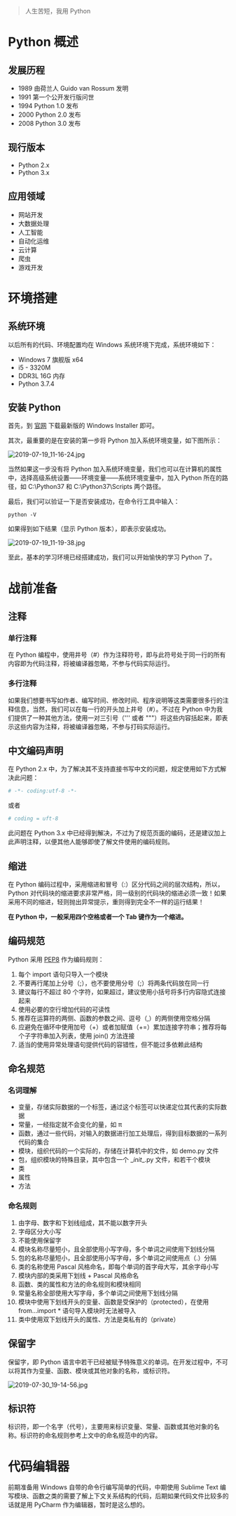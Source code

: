 > 人生苦短，我用 Python

# Python 概述

## 发展历程

- 1989 由荷兰人 Guido van Rossum 发明
- 1991 第一个公开发行版问世
- 1994 Python 1.0 发布
- 2000 Python 2.0 发布
- 2008 Python 3.0 发布

## 现行版本

- Python 2.x
- Python 3.x

## 应用领域

- 网站开发
- 大数据处理
- 人工智能
- 自动化运维
- 云计算
- 爬虫
- 游戏开发

# 环境搭建

## 系统环境

以后所有的代码、环境配置均在 Windows 系统环境下完成，系统环境如下：

- Windows 7 旗舰版 x64
- i5 - 3320M
- DDR3L 16G 内存
- Python 3.7.4

## 安装 Python

首先，到 [官网](https://www.python.org/) 下载最新版的 Windows Installer 即可。

其次，最重要的是在安装的第一步将 Python 加入系统环境变量，如下图所示：

![2019-07-19_11-16-24.jpg](https://i.loli.net/2019/07/19/5d313924dd70249543.jpg)

当然如果这一步没有将 Python 加入系统环境变量，我们也可以在计算机的属性中，选择高级系统设置——环境变量——系统环境变量中，加入 Python 所在的路径，如 C:\Python37 和 C:\Python37\Scripts 两个路径。

最后，我们可以验证一下是否安装成功，在命令行工具中输入：

``` 
python -V
```

如果得到如下结果（显示 Python 版本），即表示安装成功。

![2019-07-19_11-19-38.jpg](https://i.loli.net/2019/07/19/5d313a084ce6b79975.jpg)

至此，基本的学习环境已经搭建成功，我们可以开始愉快的学习 Python 了。

# 战前准备

## 注释

### 单行注释

在 Python 编程中，使用井号（#）作为注释符号，即与此符号处于同一行的所有内容即为代码注释，将被编译器忽略，不参与代码实际运行。

### 多行注释

如果我们想要书写如作者、编写时间、修改时间、程序说明等这类需要很多行的注释信息，当然，我们可以在每一行的开头加上井号（#）。不过在 Python 中为我们提供了一种其他方法，使用一对三引号（''' 或者 """）将这些内容括起来，即表示这些内容为注释，将被编译器忽略，不参与打码实际运行。

## 中文编码声明

在 Python 2.x 中，为了解决其不支持直接书写中文的问题，规定使用如下方式解决此问题：

``` python
# -*- coding:utf-8 -*-
```

或者

``` python
# coding = uft-8
```

此问题在 Python 3.x 中已经得到解决，不过为了规范页面的编码，还是建议加上此声明注释，以便其他人能够即使了解文件使用的编码规则。

## 缩进

在 Python 编码过程中，采用缩进和冒号（:）区分代码之间的层次结构，所以，Python 对代码块的缩进要求非常严格，同一级别的代码块的缩进必须一致！如果采用不同的缩进，轻则抛出异常提示，重则得到完全不一样的运行结果！

**在 Python 中，一般采用四个空格或者一个 Tab 键作为一个缩进。**

## 编码规范

Python 采用 [PEP8](https://www.python.org/dev/peps/pep-0008/) 作为编码规则：

1. 每个 import 语句只导入一个模块
2. 不要再行尾加上分号（;），也不要使用分号（;）将两条代码放在同一行
3. 建议每行不超过 80 个字符，如果超过，建议使用小括号将多行内容隐式连接起来
4. 使用必要的空行增加代码的可读性
5. 推荐在运算符的两侧、函数的参数之间、逗号（,）的两侧使用空格分隔
6. 应避免在循环中使用加号（+）或者加赋值（+=）累加连接字符串；推荐将每个子字符串加入列表，使用 join() 方法连接
7. 适当的使用异常处理语句提供代码的容错性，但不能过多依赖此结构

## 命名规范

### 名词理解

- 变量，存储实际数据的一个标签，通过这个标签可以快递定位其代表的实际数据
- 常量，一经指定就不会变化的量，如 π
- 函数，通过一些代码，对输入的数据进行加工处理后，得到目标数据的一系列代码的集合
- 模块，组织代码的一个实际的，存储在计算机中的文件，如 demo.py 文件
- 包，组织模块的特殊目录，其中包含一个 \__init__.py 文件，和若干个模块
- 类
- 属性
- 方法

### 命名规则

1. 由字母、数字和下划线组成，其不能以数字开头
2. 字母区分大小写
3. 不能使用保留字
4. 模块名称尽量短小，且全部使用小写字母，多个单词之间使用下划线分隔
5. 包的名称尽量短小，且全部使用小写字母，多个单词之间使用点（.）分隔
6. 类的名称使用 Pascal 风格命名，即每个单词的首字母大写，其余字母小写
7. 模块内部的类采用下划线 + Pascal 风格命名
8. 函数、类的属性和方法的命名规则和模块相同
9. 常量名称全部使用大写字母，多个单词之间使用下划线分隔
10. 模块中使用下划线开头的变量、函数是受保护的（protected），在使用 from...import * 语句导入模块时无法被导入
11. 类中使用双下划线开头的属性、方法是类私有的（private）

## 保留字

保留字，即 Python 语言中若干已经被赋予特殊意义的单词。在开发过程中，不可以将其作为变量、函数、模块或其他对象的名称，或标识符。

![2019-07-30_19-14-56.jpg](https://i.loli.net/2019/07/30/5d4026fd80ad514720.jpg)

## 标识符

标识符，即一个名字（代号），主要用来标识变量、常量、函数或其他对象的名称。标识符的命名规则参考上文中的命名规范中的内容。



# 代码编辑器

前期准备用 Windows 自带的命令行编写简单的代码，中期使用 Sublime Text 编写模块、函数之类的需要了解上下文关系结构的代码，后期如果代码文件比较多的话就是用 PyCharm 作为编辑器，暂时是这么想的。

